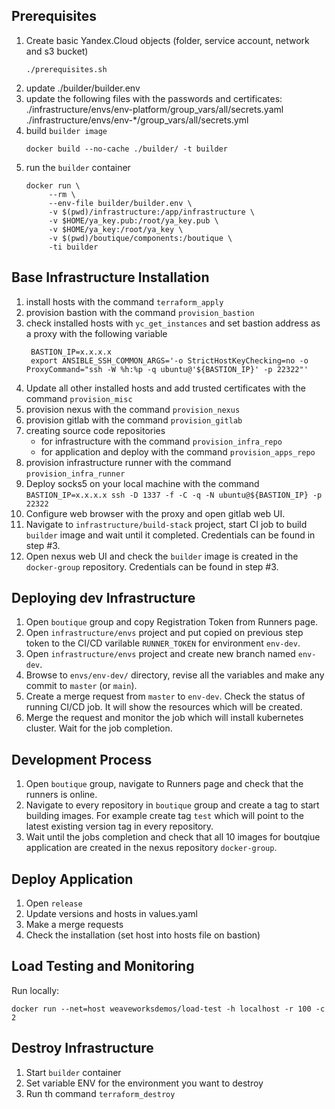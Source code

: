 ## Prerequisites

1. Create basic Yandex.Cloud objects (folder, service account, network and s3 bucket) 
   ```
   ./prerequisites.sh
   ```
1. update ./builder/builder.env
1. update the following files with the passwords and certificates:
   ./infrastructure/envs/env-platform/group_vars/all/secrets.yaml  
   ./infrastructure/envs/env-*/group_vars/all/secrets.yml
1. build `builder image`
   ```
   docker build --no-cache ./builder/ -t builder
   ```
1. run the `builder` container  
   ```
   docker run \
        --rm \
        --env-file builder/builder.env \
        -v $(pwd)/infrastructure:/app/infrastructure \
        -v $HOME/ya_key.pub:/root/ya_key.pub \
        -v $HOME/ya_key:/root/ya_key \
        -v $(pwd)/boutique/components:/boutique \
        -ti builder
   ```

## Base Infrastructure Installation

1. install hosts with the command `terraform_apply`
1. provision bastion with the command `provision_bastion`
1. check installed hosts with `yc_get_instances` and set bastion address as a proxy with the following variable  
   ```
    BASTION_IP=x.x.x.x
    export ANSIBLE_SSH_COMMON_ARGS='-o StrictHostKeyChecking=no -o ProxyCommand="ssh -W %h:%p -q ubuntu@'${BASTION_IP}' -p 22322"'
   ```
1. Update all other installed hosts and add trusted certificates with the command `provision_misc`
1. provision nexus with the command `provision_nexus`
1. provision gitlab with the command `provision_gitlab`
1. creating source code repositories
    - for infrastructure with the command `provision_infra_repo`
    - for application and deploy with the command `provision_apps_repo`
1. provision infrastructure runner with the command `provision_infra_runner`
1. Deploy socks5 on your local machine with the command
    `BASTION_IP=x.x.x.x ssh -D 1337 -f -C -q -N ubuntu@${BASTION_IP} -p 22322`
1. Configure web browser with the proxy and open gitlab web UI.
1. Navigate to `infrastructure/build-stack` project, start CI job to build `builder` image and wait until it completed. Credentials can be found in step #3.
1. Open nexus web UI and check the `builder` image is created in the `docker-group` repository. Credentials can be found in step #3.

## Deploying dev Infrastructure

1. Open `boutique` group and copy Registration Token from Runners page.
1. Open `infrastructure/envs` project and put copied on previous step token to the CI/CD varilable `RUNNER_TOKEN` for environment `env-dev`.
1. Open `infrastructure/envs` project and create new branch named `env-dev`.
1. Browse to `envs/env-dev/` directory, revise all the variables and make any commit to `master` (or `main`).
1. Create a merge request from `master` to `env-dev`. Check the status of running CI/CD job. It will show the resources which will be created.
1. Merge the request and monitor the job which will install kubernetes cluster. Wait for the job completion.


## Development Process

1. Open `boutique` group, navigate to Runners page and check that the runners is online. 
1. Navigate to every repository in `boutique` group and create a tag to start building images. For example create tag `test` which will point to the latest existing version tag in every repository.
1. Wait until the jobs completion and check that all 10 images for boutqiue application are created in the nexus repository `docker-group`. 

## Deploy Application

1. Open `release`
1. Update versions and hosts in values.yaml
1. Make a merge requests
1. Check the installation (set host into hosts file on bastion)

## Load Testing and Monitoring
   
Run locally:

   ```
   docker run --net=host weaveworksdemos/load-test -h localhost -r 100 -c 2
   ```

## Destroy Infrastructure

1. Start `builder` container
1. Set variable ENV for the environment you want to destroy
1.  Run th command `terraform_destroy`